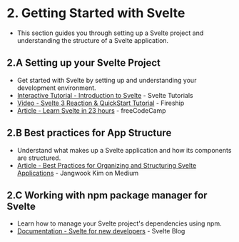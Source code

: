 # 2. Getting Started with Svelte
- This section guides you through setting up a Svelte project and understanding the structure of a Svelte application.

## 2.A Setting up your Svelte Project
- Get started with Svelte by setting up and understanding your development environment.  
- [Interactive Tutorial - Introduction to Svelte](https://svelte.dev/tutorial) - Svelte Tutorials  
- [Video - Svelte 3 Reaction & QuickStart Tutorial](https://www.youtube.com/watch?v=043h4ugAj4c) - Fireship  
- [Article - Learn Svelte in 23 hours](https://www.freecodecamp.org/news/learn-svelte-complete-course/) - freeCodeCamp

## 2.B Best practices for App Structure
- Understand what makes up a Svelte application and how its components are structured.
- [Article - Best Practices for Organizing and Structuring Svelte Applications](https://kim-jangwook.medium.com/best-practices-for-organizing-and-structuring-svelte-applications-5f85a3d5a6f5) - Jangwook Kim on Medium


## 2.C Working with npm package manager for Svelte
- Learn how to manage your Svelte project's dependencies using npm.
- [Documentation - Svelte for new developers](https://svelte.dev/blog/svelte-for-new-developers) - Svelte Blog
